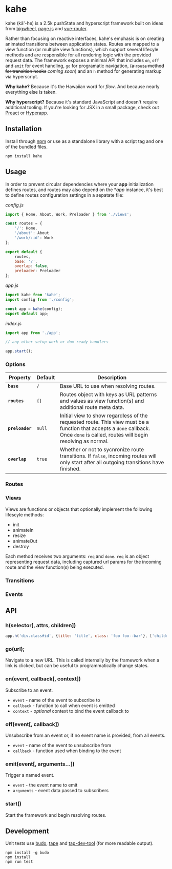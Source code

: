 # kahe

kahe (k&#257;'-he) is a 2.5k pushState and hyperscript framework built on ideas from [bigwheel](https://github.com/bigwheel-framework/bigwheel), [page.js](https://visionmedia.github.io/page.js/) and [vue-router](http://router.vuejs.org/). 

Rather than focusing on reactive interfaces, kahe's emphasis is on creating animated transitions between application states. Routes are mapped to a view function (or multiple view functions), which support several lifecyle methods and are responsible for all rendering logic with the provided request data. The framework exposes a minimal API that includes `on`, `off` and `emit` for event handling, `go` for programatic navigation, (~~a `route` method for transition hooks~~ _coming soon_) and an `h` method for generating markup via hyperscript.

**Why kahe?** 
Because it's the Hawaiian word for _flow_. And because nearly everything else is taken.

**Why hyperscript?** 
Because it's standard JavaScript and doesn't require additional tooling. If you're looking for JSX in a small package, check out [Preact](https://preactjs.com/) or [Hyperapp](https://hyperapp.js.org/).

## Installation

Install through [npm](https://www.npmjs.com/package/kahe) or use as a standalone library with a script tag and one of the bundled files.

`npm install kahe`

## Usage

In order to prevent circular dependencies where your **app** initialization defines routes, and routes may also depend on the **app* instance, it's best to define routes configuration settings in a sepatate file:

_config.js_

```javascript
import { Home, About, Work, Preloader } from './views';

const routes = {
    '/': Home,
    '/about': About
    '/work/:id': Work
};

export default {
    routes,
    base: '/',
    overlap: false,
    preloader: Preloader
};
```

_app.js_

```javascript
import kahe from 'kahe';
import config from './config';

const app = kahe(config);
export default app;
```

_index.js_

```javascript
import app from './app';

// any other setup work or dom ready handlers

app.start();
```

### Options

Property        | Default | Description
--------------- | ------- | -----------------------------------------
**`base`**      | `/`     | Base URL to use when resolving routes.
**`routes`**    | `{}`    | Routes object with keys as URL patterns and values as view function(s) and additional route meta data.
**`preloader`** | `null`  | Initial view to show regardless of the requested route. This view must be a function that accepts a `done` callback. Once `done` is called, routes will begin resolving as normal.
**`overlap`**   | `true`  | Whether or not to sycnronize route transitions. If `false`, incoming routes will only start after all outgoing transitions have finished.

### Routes

### Views

Views are functions or objects that optionally implement the following lifescyle methods: 

- init
- animateIn
- resize
- animateOut
- destroy

Each method receives two arguments: `req` and `done`. `req` is an object representing request data, including captured url params for the incoming route and the view function(s) being executed. 

### Transitions

### Events

## API

### h(selector[, attrs, children])

```javascript
app.h('div.class#id', {title: 'title', class: 'foo foo--bar'}, ['children']);
```

### go(url);

Navigate to a new URL. This is called internally by the framework when a link is clicked, but can be useful to programmatically change states.

### on(event, callback[, context])

Subscribe to an event.

* `event` - name of the event to subscribe to
* `callback` - function to call when event is emitted
* `context` - _optional_ context to bind the event callback to

### off(event[, callback])

Unsubscribe from an event or, if no event name is provided, from all events.

* `event` - name of the event to unsubscribe from
* `callback` - function used when binding to the event

### emit(event[, arguments...])

Trigger a named event.

* `event` - the event name to emit
* `arguments` - event data passed to subscribers

### start()

Start the framework and begin resolving routes.

## Development

Unit tests use [budo](https://www.npmjs.com/package/budo), [tape](https://www.npmjs.com/package/tape) and [tap-dev-tool](https://www.npmjs.com/package/tap-dev-tool) (for more readable output).

```
npm install -g budo
npm install
npm run test
```
